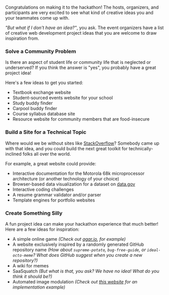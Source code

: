 Congratulations on making it to the hackathon! The hosts, organizers, and participants are very excited to see what kind of creative ideas you and your teammates come up with.

_"But what if I don't have an idea?"_, you ask. The event organizers have a list of creative web development project ideas that you are welcome to draw inspiration from.

### Solve a Community Problem

Is there an aspect of student life or community life that is neglected or underserved? If you think the answer is "yes", you probably have a great project idea!

Here's a few ideas to get you started:

- Textbook exchange website
- Student-sourced events website for your school
- Study buddy finder
- Carpool buddy finder
- Course syllabus database site
- Resource website for community members that are food-insecure

### Build a Site for a Technical Topic

Where would we be without sites like [StackOverflow](https://stackoverflow.com/)? Somebody came up with that idea, and you could build the next great toolkit for technically-inclined folks all over the world.

For example, a great website could provide:

- Interactive documentation for the Motorola 68k microprocessor architecture (or another technology of your choice)
- Browser-based data visualization for a dataset on [data.gov](https://www.data.gov/)
- Interactive coding challenges
- A resume grammar validator and/or parser
- Template engines for portfolio websites

### Create Something Silly

A fun project idea can make your hackathon experience that much better! Here are a few ideas for inspiration:

- A simple online game _(Check out [agar.io](https://agar.io/index.html), for example)_
- A website exclusively inspired by a randomly generated GitHub repository name _(How about `supreme-potato`, `bug-free-guide`, or `ideal-octo-meme`? What does GitHub suggest when you create a new repository?)_
- A wiki for memes
- SaaSquatch _(But what is that, you ask? We have no idea! What do you think it should be?)_
- Automated image modulation _(Check out [this website](https://deepfriedmemes.com/) for an implementation example)_
